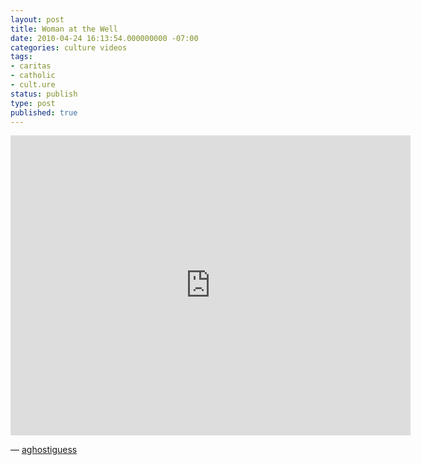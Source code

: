 ```yaml
---
layout: post
title: Woman at the Well
date: 2010-04-24 16:13:54.000000000 -07:00
categories: culture videos
tags:
- caritas
- catholic
- cult.ure
status: publish
type: post
published: true
---
```

<iframe width="640" height="480" src="https://www.youtube.com/embed/Q49BbfgJbto" frameborder="0" allowfullscreen></iframe>

&mdash; [aghostiguess](http://aghostiguess.tumblr.com/post/427692695/this-in-incredible-really-incredible-the-woman)
